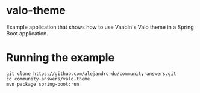 # valo-theme
Example application that shows how to use Vaadin's Valo theme in a Spring Boot application.

# Running the example
```
git clone https://github.com/alejandro-du/community-answers.git
cd community-answers/valo-theme
mvn package spring-boot:run
```
